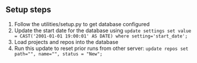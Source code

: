 ## Setup steps
1. Follow the utilities/setup.py to get database configured
2. Update the start date for the database using `update settings set value = CAST('2001-01-01 19:00:01' AS DATE) where setting='start_date';`
3. Load projects and repos into the database
4. Run this update to reset prior runs from other server: `update repos set path="", name="", status = "New";`
